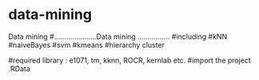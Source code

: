 data-mining
===========

Data mining
#.....................Data mining ................
#including 
#kNN
#naiveBayes
#svm
#kmeans
#hierarchy cluster

#required library : e1071, tm, kknn, ROCR, kernlab etc.
#import the project .RData


